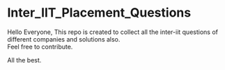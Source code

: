 # Inter_IIT_Placement_Questions

Hello Everyone, This repo is created to collect all the inter-iit questions of different companies and solutions also. </br>
Feel free to contribute.


All the best.
